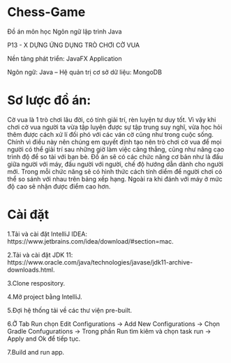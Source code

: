 # Chess-Game

Đồ án môn học Ngôn ngữ lập trình Java

P13 - X DỰNG ỨNG DỤNG TRÒ CHƠI CỜ VUA

Nền tảng phát triển: JavaFX Application

Ngôn ngữ: Java – Hệ quản trị cơ sở dữ liệu: MongoDB

# Sơ lược đồ án:

Cờ vua là 1 trò chơi lâu đời, có tính giải trí, rèn luyện tư duy tốt. Vì vậy khi chơi cờ vua người ta vừa tập luyện được sự tập trung suy nghĩ, vừa học hỏi thêm được cách xử lí đối phó với các ván cờ cũng như trong cuộc sống. Chính vì điều này nên chúng em quyết định tạo nên trò chơi cờ vua để mọi người có thể giải trí sau những giờ làm việc căng thẳng, cũng như nâng cao trình độ để so tài với bạn bè. Đồ án sẽ có các chức năng cơ bản như là đấu giữa người với máy, đấu người với người, chế độ hướng dẫn dành cho người mới. Trong mỗi chức năng sẽ có hình thức cách tính diểm để người chơi có thể so sánh với nhau trên bảng xếp hạng. Ngoài ra khi đánh với máy ở mức độ cao sẽ nhận được điểm cao hơn.

# Cài đặt

<p> 1.Tải và cài đặt IntelliJ IDEA: https://www.jetbrains.com/idea/download/#section=mac. </p> 
<p> 2.Tải và cài đặt JDK 11: https://www.oracle.com/java/technologies/javase/jdk11-archive-downloads.html. </p> 
<p> 3.Clone respository. </p> 
<p> 4.Mở project bằng IntelliJ.</p>  
<p> 5.Đợi hệ thống tải về các thư viện pre-built.</p> 
<p> 6.Ở Tab Run chọn Edit Configurations -> Add New Configurations -> Chọn Gradle Confugurations -> Trong phần Run tìm kiêm và chọn task run -> Apply and Ok để tiếp tục.</p> 
<p> 7.Build and run app.</p> 
